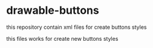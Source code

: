 # drawable-buttons
this repository contain xml files for create buttons styles

this files works for create new buttons styles
